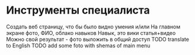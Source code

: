 # Инструменты специалиста
Создать веб страницу, что бы было видно умения и/или
На главном экране фото, ФИО, облако навыков
Навык, это вики статья+видео
Можно свой результат - фото выложить в общий доступ
TODO translate to English
TODO add some foto with shemas of main menu
